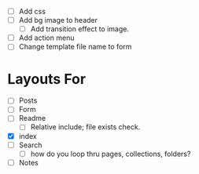 - [ ] Add css
- [ ] Add bg image to header
   - [ ] Add transition effect to image.
- [ ] Add action menu
- [ ] Change template file name to form

# Layouts For
- [ ] Posts
- [ ] Form
- [ ] Readme
  - [ ] Relative include; file exists check.
- [x] index
- [ ] Search
  - [ ] how do you loop thru pages, collections, folders?
- [ ] Notes
